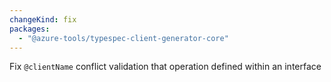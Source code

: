 ```yaml
---
changeKind: fix
packages:
  - "@azure-tools/typespec-client-generator-core"
---
```


Fix `@clientName` conflict validation that operation defined within an interface
